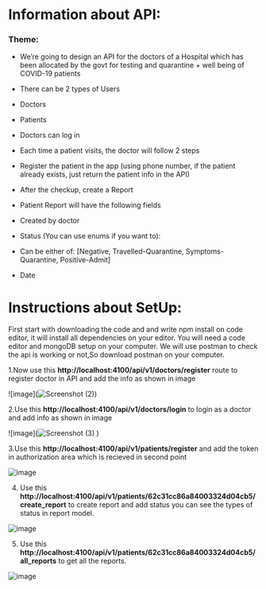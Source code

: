 # Information about API:
### Theme:
- We’re going to design an API for the doctors of a Hospital which has been allocated by the
govt for testing and quarantine + well being of COVID-19 patients
- There can be 2 types of Users
- Doctors
- Patients
- Doctors can log in
- Each time a patient visits, the doctor will follow 2 steps
- Register the patient in the app (using phone number, if the patient already exists, just
return the patient info in the API)
- After the checkup, create a Report
- Patient Report will have the following fields
- Created by doctor
- Status (You can use enums if you want to):
- Can be either of: [Negative, Travelled-Quarantine, Symptoms-Quarantine,
Positive-Admit]

- Date

# Instructions about SetUp:

First start with downloading the code and and write npm install on code editor, it will install all dependencies on your editor.
You will need a code editor and mongoDB setup on your computer.
We will use postman to check the api is working or not,So download postman on your computer.

1.Now use this **http://localhost:4100/api/v1/doctors/register** route to register doctor in API and add the info as shown in image

![image](![Screenshot (2)](https://github.com/sdmohapatra7/Hospital_API/assets/121569281/ec98ee81-e02f-454f-b5db-d1424f2bc8f5))

2.Use this **http://localhost:4100/api/v1/doctors/login** to login as a doctor and add info as shown in image

![image](![Screenshot (3)](https://github.com/sdmohapatra7/Hospital_API/assets/121569281/87bc2893-f32a-42d7-93d5-9246d907cead)
)

3.Use this **http://localhost:4100/api/v1/patients/register** and add the token in authorization area which is recieved in second point

![image](https://user-images.githubusercontent.com/74106414/236742199-0f9a71eb-a2a2-4e4f-889d-000a156e7816.png)

4. Use this **http://localhost:4100/api/v1/patients/62c31cc86a84003324d04cb5/create_report** to create report and add status you can see the types of 
   status in report model.

![image](https://user-images.githubusercontent.com/74106414/236742216-a4684b3b-7e2f-4c2e-a24a-0cf0818d7701.png)


5. Use this **http://localhost:4100/api/v1/patients/62c31cc86a84003324d04cb5/all_reports** to get all the reports.

![image](https://user-images.githubusercontent.com/74106414/236742229-ad057a9b-3b03-4496-bf55-36f1bced526f.png)

